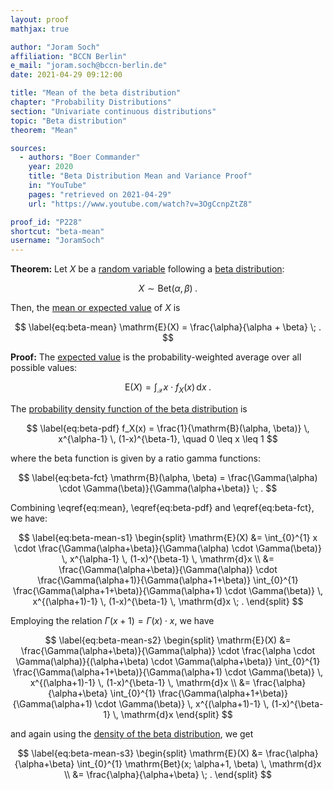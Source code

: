 ```yaml
---
layout: proof
mathjax: true

author: "Joram Soch"
affiliation: "BCCN Berlin"
e_mail: "joram.soch@bccn-berlin.de"
date: 2021-04-29 09:12:00

title: "Mean of the beta distribution"
chapter: "Probability Distributions"
section: "Univariate continuous distributions"
topic: "Beta distribution"
theorem: "Mean"

sources:
  - authors: "Boer Commander"
    year: 2020
    title: "Beta Distribution Mean and Variance Proof"
    in: "YouTube"
    pages: "retrieved on 2021-04-29"
    url: "https://www.youtube.com/watch?v=3OgCcnpZtZ8"

proof_id: "P228"
shortcut: "beta-mean"
username: "JoramSoch"
---
```



**Theorem:** Let $X$ be a [random variable](/D/rvar) following a [beta distribution](/D/beta):

$$ \label{eq:beta}
X \sim \mathrm{Bet}(\alpha, \beta) \; .
$$

Then, the [mean or expected value](/D/mean) of $X$ is

$$ \label{eq:beta-mean}
\mathrm{E}(X) = \frac{\alpha}{\alpha + \beta} \; .
$$


**Proof:** The [expected value](/D/mean) is the probability-weighted average over all possible values:

$$ \label{eq:mean}
\mathrm{E}(X) = \int_{\mathcal{X}} x \cdot f_X(x) \, \mathrm{d}x \; .
$$

The [probability density function of the beta distribution](/P/beta-pdf) is

$$ \label{eq:beta-pdf}
f_X(x) = \frac{1}{\mathrm{B}(\alpha, \beta)} \, x^{\alpha-1} \, (1-x)^{\beta-1}, \quad 0 \leq x \leq 1
$$

where the beta function is given by a ratio gamma functions:

$$ \label{eq:beta-fct}
\mathrm{B}(\alpha, \beta) = \frac{\Gamma(\alpha) \cdot \Gamma(\beta)}{\Gamma(\alpha+\beta)} \; .
$$

Combining \eqref{eq:mean}, \eqref{eq:beta-pdf} and \eqref{eq:beta-fct}, we have:

$$ \label{eq:beta-mean-s1}
\begin{split}
\mathrm{E}(X) &= \int_{0}^{1} x \cdot \frac{\Gamma(\alpha+\beta)}{\Gamma(\alpha) \cdot \Gamma(\beta)} \, x^{\alpha-1} \, (1-x)^{\beta-1} \, \mathrm{d}x \\
&= \frac{\Gamma(\alpha+\beta)}{\Gamma(\alpha)} \cdot \frac{\Gamma(\alpha+1)}{\Gamma(\alpha+1+\beta)} \int_{0}^{1} \frac{\Gamma(\alpha+1+\beta)}{\Gamma(\alpha+1) \cdot \Gamma(\beta)} \, x^{(\alpha+1)-1} \, (1-x)^{\beta-1} \, \mathrm{d}x \; .
\end{split}
$$

Employing the relation $\Gamma(x+1) = \Gamma(x) \cdot x$, we have

$$ \label{eq:beta-mean-s2}
\begin{split}
\mathrm{E}(X) &= \frac{\Gamma(\alpha+\beta)}{\Gamma(\alpha)} \cdot \frac{\alpha \cdot \Gamma(\alpha)}{(\alpha+\beta) \cdot \Gamma(\alpha+\beta)} \int_{0}^{1} \frac{\Gamma(\alpha+1+\beta)}{\Gamma(\alpha+1) \cdot \Gamma(\beta)} \, x^{(\alpha+1)-1} \, (1-x)^{\beta-1} \, \mathrm{d}x \\
&= \frac{\alpha}{\alpha+\beta} \int_{0}^{1} \frac{\Gamma(\alpha+1+\beta)}{\Gamma(\alpha+1) \cdot \Gamma(\beta)} \, x^{(\alpha+1)-1} \, (1-x)^{\beta-1} \, \mathrm{d}x
\end{split}
$$

and again using the [density of the beta distribution](/P/beta-pdf), we get

$$ \label{eq:beta-mean-s3}
\begin{split}
\mathrm{E}(X) &= \frac{\alpha}{\alpha+\beta} \int_{0}^{1} \mathrm{Bet}(x; \alpha+1, \beta) \, \mathrm{d}x \\
&= \frac{\alpha}{\alpha+\beta} \; .
\end{split}
$$